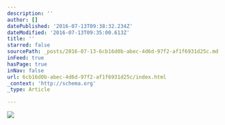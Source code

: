 ```yaml
---
description: ''
author: []
datePublished: '2016-07-13T09:38:32.234Z'
dateModified: '2016-07-13T09:35:00.613Z'
title: ''
starred: false
sourcePath: _posts/2016-07-13-6cb16d0b-abec-4d6d-97f2-af1f6931d25c.md
inFeed: true
hasPage: true
inNav: false
url: 6cb16d0b-abec-4d6d-97f2-af1f6931d25c/index.html
_context: 'http://schema.org'
_type: Article

---
```

![](https://the-grid-user-content.s3-us-west-2.amazonaws.com/7d029300-90af-4bbd-8451-3390cf513e31.jpg)